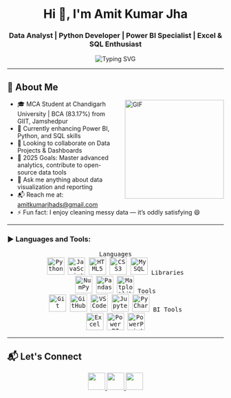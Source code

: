 <style>
  .icon-hover {
    transition: transform 0.2s ease-in-out;
  }
  .icon-hover:hover {
    transform: scale(1.2);
  }
</style>

<h1 align="center">Hi 👋, I'm Amit Kumar Jha</h1>
<h3 align="center">Data Analyst | Python Developer | Power BI Specialist | Excel & SQL Enthusiast</h3>

<p align="center">
  <img src="https://readme-typing-svg.demolab.com?font=Fira+Code&weight=600&size=22&pause=1000&color=F75C7E&center=true&vCenter=true&width=900&lines=Welcome+to+my+GitHub+Profile!;Python+%7C+SQL+%7C+Power+BI+%7C+Excel+%7C+Data+Analytics;Let's+connect+and+create+data+magic+%F0%9F%9A%80" alt="Typing SVG" />
</p>

---

## 🌟 About Me

<img align="right" height="230px" style="margin-left: 20px;" alt="GIF" src="https://media1.giphy.com/media/v1.Y2lkPTc5MGI3NjExdmxtY2JiZ213aXlvcjhhYjl5bDFzcHhpNmEwdjc3a2hobzRnMmJreSZlcD12MV9pbnRlcm5hbF9naWZfYnlfaWQmY3Q9Zw/3oKIPEqDGUULpEU0aQ/giphy.gif" />

- 🎓 MCA Student at Chandigarh University | BCA (83.17%) from GIIT, Jamshedpur  
- 🌱 Currently enhancing Power BI, Python, and SQL skills  
- 👯 Looking to collaborate on Data Projects & Dashboards  
- 🍅 2025 Goals: Master advanced analytics, contribute to open-source data tools  
- 💬 Ask me anything about data visualization and reporting  
- 📬 Reach me at: [amitkumarjhads@gmail.com](mailto:amitkumarjhads@gmail.com)  
- ⚡ Fun fact: I enjoy cleaning messy data — it’s oddly satisfying 😄

---

<h3 align="left">▶ Languages and Tools:</h3>
<p align="center">
  <kbd>
    <kbd>Languages</kbd><br>
    <img class="icon-hover" title="Python" src="https://cdn.jsdelivr.net/gh/devicons/devicon/icons/python/python-original.svg" width="40" />
    <img class="icon-hover" title="JavaScript" src="https://cdn.jsdelivr.net/gh/devicons/devicon/icons/javascript/javascript-original.svg" width="40" />
    <img class="icon-hover" title="HTML5" src="https://cdn.jsdelivr.net/gh/devicons/devicon/icons/html5/html5-original.svg" width="40" />
    <img class="icon-hover" title="CSS3" src="https://cdn.jsdelivr.net/gh/devicons/devicon/icons/css3/css3-original.svg" width="40" />
    <img class="icon-hover" title="MySQL" src="https://cdn.jsdelivr.net/gh/devicons/devicon/icons/mysql/mysql-original.svg" width="40" />
  </kbd>
  <kbd>
    <kbd>Libraries</kbd><br>
    <img class="icon-hover" title="NumPy" src="https://cdn.jsdelivr.net/gh/devicons/devicon/icons/numpy/numpy-original.svg" width="40" />
    <img class="icon-hover" title="Pandas" src="https://cdn.jsdelivr.net/gh/devicons/devicon/icons/pandas/pandas-original.svg" width="40" />
    <img class="icon-hover" title="Matplotlib" src="https://cdn.jsdelivr.net/gh/devicons/devicon/icons/matplotlib/matplotlib-original.svg" width="40" />
  </kbd>
  <kbd>
    <kbd>Tools</kbd><br>
    <img class="icon-hover" title="Git" src="https://cdn.jsdelivr.net/gh/devicons/devicon/icons/git/git-original.svg" width="40" />
    <img class="icon-hover" title="GitHub" src="https://cdn.jsdelivr.net/gh/devicons/devicon/icons/github/github-original.svg" width="40" />
    <img class="icon-hover" title="VS Code" src="https://cdn.jsdelivr.net/gh/devicons/devicon/icons/vscode/vscode-original.svg" width="40" />
    <img class="icon-hover" title="Jupyter" src="https://cdn.jsdelivr.net/gh/devicons/devicon/icons/jupyter/jupyter-original.svg" width="40" />
    <img class="icon-hover" title="PyCharm" src="https://cdn.jsdelivr.net/gh/devicons/devicon/icons/pycharm/pycharm-original.svg" width="40" />
  </kbd>
  <kbd>
    <kbd>BI Tools</kbd><br>
    <img class="icon-hover" title="Excel" src="https://img.icons8.com/color/48/000000/microsoft-excel-2019--v1.png" width="40" />
    <img class="icon-hover" title="Power BI" src="https://img.icons8.com/color/48/power-bi.png" width="40" />
    <img class="icon-hover" title="PowerPoint" src="https://img.icons8.com/color/48/microsoft-powerpoint-2019--v1.png" width="40" />
  </kbd>
</p>

---

## 📬 Let's Connect

<p align="center">
  <a href="mailto:amitkumarjhads@gmail.com" title="Gmail">
    <img class="icon-hover" src="https://cdn.jsdelivr.net/gh/devicons/devicon/icons/google/google-original.svg" width="40" />
  </a>
  <a href="https://www.linkedin.com/in/amitkumarjha7777/" title="LinkedIn">
    <img class="icon-hover" src="https://cdn.jsdelivr.net/gh/devicons/devicon/icons/linkedin/linkedin-original.svg" width="40" />
  </a>
  <a href="https://github.com/AmitKumarJha-ds" title="GitHub">
    <img class="icon-hover" src="https://cdn.jsdelivr.net/gh/devicons/devicon/icons/github/github-original.svg" width="40" />
  </a>
</p>
